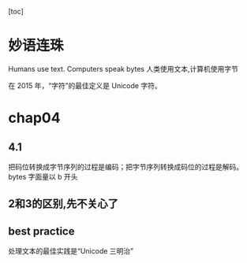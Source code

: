 [toc]
# 妙语连珠
Humans use text. Computers speak bytes
人类使用文本,计算机使用字节

在 2015 年，“字符”的最佳定义是 Unicode 字符。
# chap04
## 4.1
把码位转换成字节序列的过程是编码；把字节序列转换成码位的过程是解码。
bytes 字面量以 b 开头

## 2和3的区别,先不关心了
## best practice
处理文本的最佳实践是“Unicode 三明治”
